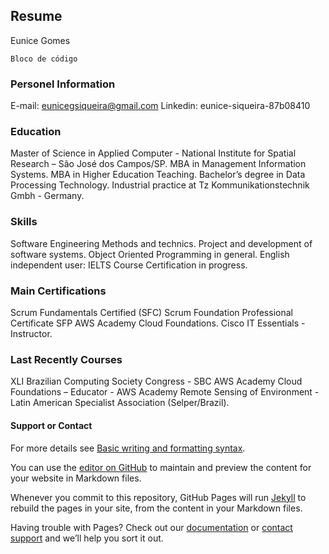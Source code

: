 ## Resume

Eunice Gomes



``` Iniciar bloco de código
Bloco de código

```

### Personel Information
E-mail: eunicegsiqueira@gmail.com
Linkedin: eunice-siqueira-87b08410

### Education
Master of Science in Applied Computer - National Institute for Spatial Research – São José dos Campos/SP.
MBA in Management Information Systems.
MBA in Higher Education Teaching.
Bachelor’s degree in Data Processing Technology.
Industrial practice at Tz Kommunikationstechnik Gmbh - Germany.

### Skills
Software Engineering Methods and technics.
Project and development of software systems.
Object Oriented Programming in general.
English independent user: IELTS Course Certification in progress.

### Main Certifications
Scrum Fundamentals Certified (SFC)
Scrum Foundation Professional Certificate SFP
AWS Academy Cloud Foundations.
Cisco IT Essentials - Instructor.

### Last Recently Courses 
XLI Brazilian Computing Society Congress - SBC
AWS Academy Cloud Foundations – Educator -  AWS Academy 
Remote Sensing of Environment -  Latin American Specialist Association (Selper/Brazil).

#### Support or Contact
For more details see [Basic writing and formatting syntax](https://docs.github.com/en/github/writing-on-github/getting-started-with-writing-and-formatting-on-github/basic-writing-and-formatting-syntax).

You can use the [editor on GitHub](https://github.com/EGSCode/resume/edit/gh-pages/index.md) to maintain and preview the content for your website in Markdown files.

Whenever you commit to this repository, GitHub Pages will run [Jekyll](https://jekyllrb.com/) to rebuild the pages in your site, from the content in your Markdown files.

Having trouble with Pages? Check out our [documentation](https://docs.github.com/categories/github-pages-basics/) or [contact support](https://support.github.com/contact) and we’ll help you sort it out.
